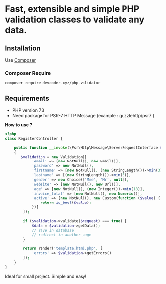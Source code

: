 # Fast, extensible and simple PHP validation classes to validate any data.
## Installation

Use [Composer](https://getcomposer.org/)

### Composer Require

```
composer require devcoder-xyz/php-validator
```

## Requirements

* PHP version 7.3
* Need package for PSR-7 HTTP Message
  (example : guzzlehttp/psr7 )

**How to use ?**

```php
<?php
class RegisterController {

    public function __invoke(\Psr\Http\Message\ServerRequestInterface $request)
    {
       $validation = new Validation([
            'email' => [new NotNull(), new Email()],
            'password' => new NotNull(),
            'firstname' => [new NotNull(), (new StringLength())->min(3), new Alphabetic()],
            'lastname' => [(new StringLength())->min(3)],
            'gender' => new Choice(['Mme', 'Mr', null]),
            'website' => [new NotNull(), new Url()],
            'age' => [new NotNull(), (new Integer())->min(18)],
            'invoice_total' => [new NotNull(), new Numeric()],
            'active' => [new NotNull(), new Custom(function ($value) {
                return is_bool($value);
            })]
        ]);
        
        if ($validation->validate($request) === true) {
            $data = $validation->getData();
            // save in database
            // redirect in another page
        }
        
        return render('template.html.php', [
            'errors' => $validation->getErrors()
        ]);
    }
}

```

Ideal for small project.
Simple and easy!
